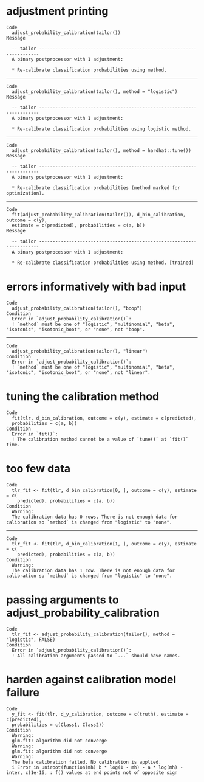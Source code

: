 # adjustment printing

    Code
      adjust_probability_calibration(tailor())
    Message
      
      -- tailor ----------------------------------------------------------------------
      A binary postprocessor with 1 adjustment:
      
      * Re-calibrate classification probabilities using method.

---

    Code
      adjust_probability_calibration(tailor(), method = "logistic")
    Message
      
      -- tailor ----------------------------------------------------------------------
      A binary postprocessor with 1 adjustment:
      
      * Re-calibrate classification probabilities using logistic method.

---

    Code
      adjust_probability_calibration(tailor(), method = hardhat::tune())
    Message
      
      -- tailor ----------------------------------------------------------------------
      A binary postprocessor with 1 adjustment:
      
      * Re-calibrate classification probabilities (method marked for optimization).

---

    Code
      fit(adjust_probability_calibration(tailor()), d_bin_calibration, outcome = c(y),
      estimate = c(predicted), probabilities = c(a, b))
    Message
      
      -- tailor ----------------------------------------------------------------------
      A binary postprocessor with 1 adjustment:
      
      * Re-calibrate classification probabilities using method. [trained]

# errors informatively with bad input

    Code
      adjust_probability_calibration(tailor(), "boop")
    Condition
      Error in `adjust_probability_calibration()`:
      ! `method` must be one of "logistic", "multinomial", "beta", "isotonic", "isotonic_boot", or "none", not "boop".

---

    Code
      adjust_probability_calibration(tailor(), "linear")
    Condition
      Error in `adjust_probability_calibration()`:
      ! `method` must be one of "logistic", "multinomial", "beta", "isotonic", "isotonic_boot", or "none", not "linear".

# tuning the calibration method

    Code
      fit(tlr, d_bin_calibration, outcome = c(y), estimate = c(predicted),
      probabilities = c(a, b))
    Condition
      Error in `fit()`:
      ! The calibration method cannot be a value of `tune()` at `fit()` time.

# too few data

    Code
      tlr_fit <- fit(tlr, d_bin_calibration[0, ], outcome = c(y), estimate = c(
        predicted), probabilities = c(a, b))
    Condition
      Warning:
      The calibration data has 0 rows. There is not enough data for calibration so `method` is changed from "logistic" to "none".

---

    Code
      tlr_fit <- fit(tlr, d_bin_calibration[1, ], outcome = c(y), estimate = c(
        predicted), probabilities = c(a, b))
    Condition
      Warning:
      The calibration data has 1 row. There is not enough data for calibration so `method` is changed from "logistic" to "none".

# passing arguments to adjust_probability_calibration

    Code
      tlr_fit <- adjust_probability_calibration(tailor(), method = "logistic", FALSE)
    Condition
      Error in `adjust_probability_calibration()`:
      ! All calibration arguments passed to `...` should have names.

# harden against calibration model failure

    Code
      y_fit <- fit(tlr, d_y_calibration, outcome = c(truth), estimate = c(predicted),
      probabilities = c(Class1, Class2))
    Condition
      Warning:
      glm.fit: algorithm did not converge
      Warning:
      glm.fit: algorithm did not converge
      Warning:
      The beta calibration failed. No calibration is applied.
      i Error in uniroot(function(mh) b * log(1 - mh) - a * log(mh) - inter, c(1e-16, : f() values at end points not of opposite sign


